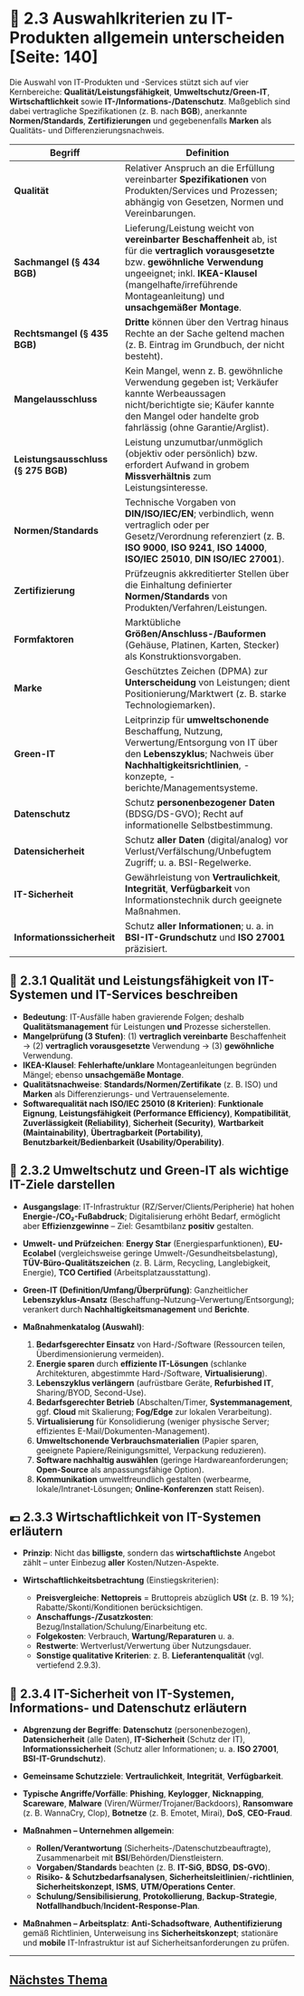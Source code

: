 # 🧩 2.3 Auswahlkriterien zu IT-Produkten allgemein unterscheiden [Seite: 140]

Die Auswahl von IT-Produkten und -Services stützt sich auf vier Kernbereiche: **Qualität/Leistungsfähigkeit**, **Umweltschutz/Green-IT**, **Wirtschaftlichkeit** sowie **IT-/Informations-/Datenschutz**. Maßgeblich sind dabei vertragliche Spezifikationen (z. B. nach **BGB**), anerkannte **Normen/Standards**, **Zertifizierungen** und gegebenenfalls **Marken** als Qualitäts- und Differenzierungsnachweis. 

| Begriff                             | Definition                                                                                                                                                                                                                                                 |
| ----------------------------------- | ---------------------------------------------------------------------------------------------------------------------------------------------------------------------------------------------------------------------------------------------------------- |
| **Qualität**                        | Relativer Anspruch an die Erfüllung vereinbarter **Spezifikationen** von Produkten/Services und Prozessen; abhängig von Gesetzen, Normen und Vereinbarungen.                                                                                               |
| **Sachmangel (§ 434 BGB)**          | Lieferung/Leistung weicht von **vereinbarter Beschaffenheit** ab, ist für die **vertraglich vorausgesetzte** bzw. **gewöhnliche Verwendung** ungeeignet; inkl. **IKEA-Klausel** (mangelhafte/irreführende Montageanleitung) und **unsachgemäßer Montage**. |
| **Rechtsmangel (§ 435 BGB)**        | **Dritte** können über den Vertrag hinaus Rechte an der Sache geltend machen (z. B. Eintrag im Grundbuch, der nicht besteht).                                                                                                                              |
| **Mangelausschluss**                | Kein Mangel, wenn z. B. gewöhnliche Verwendung gegeben ist; Verkäufer kannte Werbeaussagen nicht/berichtigte sie; Käufer kannte den Mangel oder handelte grob fahrlässig (ohne Garantie/Arglist).                                                          |
| **Leistungsausschluss (§ 275 BGB)** | Leistung unzumutbar/unmöglich (objektiv oder persönlich) bzw. erfordert Aufwand in grobem **Missverhältnis** zum Leistungsinteresse.                                                                                                                       |
| **Normen/Standards**                | Technische Vorgaben von **DIN/ISO/IEC/EN**; verbindlich, wenn vertraglich oder per Gesetz/Verordnung referenziert (z. B. **ISO 9000**, **ISO 9241**, **ISO 14000**, **ISO/IEC 25010**, **DIN ISO/IEC 27001**).                                             |
| **Zertifizierung**                  | Prüfzeugnis akkreditierter Stellen über die Einhaltung definierter **Normen/Standards** von Produkten/Verfahren/Leistungen.                                                                                                                                |
| **Formfaktoren**                    | Marktübliche **Größen/Anschluss-/Bauformen** (Gehäuse, Platinen, Karten, Stecker) als Konstruktionsvorgaben.                                                                                                                                               |
| **Marke**                           | Geschütztes Zeichen (DPMA) zur **Unterscheidung** von Leistungen; dient Positionierung/Marktwert (z. B. starke Technologiemarken).                                                                                                                         |
| **Green-IT**                        | Leitprinzip für **umweltschonende** Beschaffung, Nutzung, Verwertung/Entsorgung von IT über den **Lebenszyklus**; Nachweis über **Nachhaltigkeitsrichtlinien**, -konzepte, -berichte/Managementsysteme.                                                    |
| **Datenschutz**                     | Schutz **personenbezogener Daten** (BDSG/DS-GVO); Recht auf informationelle Selbstbestimmung.                                                                                                                                                              |
| **Datensicherheit**                 | Schutz **aller Daten** (digital/analog) vor Verlust/Verfälschung/Unbefugtem Zugriff; u. a. BSI-Regelwerke.                                                                                                                                                 |
| **IT-Sicherheit**                   | Gewährleistung von **Vertraulichkeit**, **Integrität**, **Verfügbarkeit** von Informationstechnik durch geeignete Maßnahmen.                                                                                                                               |
| **Informationssicherheit**          | Schutz **aller Informationen**; u. a. in **BSI-IT-Grundschutz** und **ISO 27001** präzisiert.                                                                                                                                                              |

## 🧪 2.3.1 Qualität und Leistungsfähigkeit von IT-Systemen und IT-Services beschreiben

* **Bedeutung**: IT-Ausfälle haben gravierende Folgen; deshalb **Qualitätsmanagement** für Leistungen **und** Prozesse sicherstellen.
* **Mangelprüfung (3 Stufen)**: (1) **vertraglich vereinbarte** Beschaffenheit → (2) **vertraglich vorausgesetzte** Verwendung → (3) **gewöhnliche** Verwendung.
* **IKEA-Klausel**: **Fehlerhafte/unklare** Montageanleitungen begründen Mängel; ebenso **unsachgemäße Montage**.
* **Qualitätsnachweise**: **Standards/Normen/Zertifikate** (z. B. ISO) und **Marken** als Differenzierungs- und Vertrauenselemente.
* **Softwarequalität nach ISO/IEC 25010 (8 Kriterien)**: **Funktionale Eignung**, **Leistungsfähigkeit (Performance Efficiency)**, **Kompatibilität**, **Zuverlässigkeit (Reliability)**, **Sicherheit (Security)**, **Wartbarkeit (Maintainability)**, **Übertragbarkeit (Portability)**, **Benutzbarkeit/Bedienbarkeit (Usability/Operability)**. 

## 🌱 2.3.2 Umweltschutz und Green-IT als wichtige IT-Ziele darstellen

* **Ausgangslage**: IT-Infrastruktur (RZ/Server/Clients/Peripherie) hat hohen **Energie-/CO₂-Fußabdruck**; Digitalisierung erhöht Bedarf, ermöglicht aber **Effizienzgewinne** – Ziel: Gesamtbilanz **positiv** gestalten.
* **Umwelt- und Prüfzeichen**: **Energy Star** (Energiesparfunktionen), **EU-Ecolabel** (vergleichsweise geringe Umwelt-/Gesundheitsbelastung), **TÜV-Büro-Qualitätszeichen** (z. B. Lärm, Recycling, Langlebigkeit, Energie), **TCO Certified** (Arbeitsplatzausstattung).
* **Green-IT (Definition/Umfang/Überprüfung)**: Ganzheitlicher **Lebenszyklus-Ansatz** (Beschaffung–Nutzung–Verwertung/Entsorgung); verankert durch **Nachhaltigkeitsmanagement** und **Berichte**.
* **Maßnahmenkatalog (Auswahl)**:

  1. **Bedarfsgerechter Einsatz** von Hard-/Software (Ressourcen teilen, Überdimensionierung vermeiden).
  2. **Energie sparen** durch **effiziente IT-Lösungen** (schlanke Architekturen, abgestimmte Hard-/Software, **Virtualisierung**).
  3. **Lebenszyklus verlängern** (aufrüstbare Geräte, **Refurbished IT**, Sharing/BYOD, Second-Use).
  4. **Bedarfsgerechter Betrieb** (Abschalten/Timer, **Systemmanagement**, ggf. **Cloud** mit Skalierung; **Fog/Edge** zur lokalen Verarbeitung).
  5. **Virtualisierung** für Konsolidierung (weniger physische Server; effizientes E-Mail/Dokumenten-Management).
  6. **Umweltschonende Verbrauchsmaterialien** (Papier sparen, geeignete Papiere/Reinigungsmittel, Verpackung reduzieren).
  7. **Software nachhaltig auswählen** (geringe Hardwareanforderungen; **Open-Source** als anpassungsfähige Option).
  8. **Kommunikation** umweltfreundlich gestalten (werbearme, lokale/Intranet-Lösungen; **Online-Konferenzen** statt Reisen). 

## 💶 2.3.3 Wirtschaftlichkeit von IT-Systemen erläutern

* **Prinzip**: Nicht das **billigste**, sondern das **wirtschaftlichste** Angebot zählt – unter Einbezug **aller** Kosten/Nutzen-Aspekte.
* **Wirtschaftlichkeitsbetrachtung** (Einstiegskriterien):

  * **Preisvergleiche**: **Nettopreis** = Bruttopreis abzüglich **USt** (z. B. 19 %); Rabatte/Skonti/Konditionen berücksichtigen.
  * **Anschaffungs-/Zusatzkosten**: Bezug/Installation/Schulung/Einarbeitung etc.
  * **Folgekosten**: Verbrauch, **Wartung/Reparaturen** u. a.
  * **Restwerte**: Wertverlust/Verwertung über Nutzungsdauer.
  * **Sonstige qualitative Kriterien**: z. B. **Lieferantenqualität** (vgl. vertiefend 2.9.3). 

## 🔐 2.3.4 IT-Sicherheit von IT-Systemen, Informations- und Datenschutz erläutern

* **Abgrenzung der Begriffe**: **Datenschutz** (personenbezogen), **Datensicherheit** (alle Daten), **IT-Sicherheit** (Schutz der IT), **Informationssicherheit** (Schutz aller Informationen; u. a. **ISO 27001**, **BSI-IT-Grundschutz**).
* **Gemeinsame Schutzziele**: **Vertraulichkeit**, **Integrität**, **Verfügbarkeit**.
* **Typische Angriffe/Vorfälle**: **Phishing**, **Keylogger**, **Nicknapping**, **Scareware**, **Malware** (Viren/Würmer/Trojaner/Backdoors), **Ransomware** (z. B. WannaCry, Clop), **Botnetze** (z. B. Emotet, Mirai), **DoS**, **CEO-Fraud**.
* **Maßnahmen – Unternehmen allgemein**:

  * **Rollen/Verantwortung** (Sicherheits-/Datenschutzbeauftragte), Zusammenarbeit mit **BSI**/Behörden/Dienstleistern.
  * **Vorgaben/Standards** beachten (z. B. **IT-SiG**, **BDSG**, **DS-GVO**).
  * **Risiko- & Schutzbedarfsanalysen**, **Sicherheitsleitlinien**/**-richtlinien**, **Sicherheitskonzept**, **ISMS**, **UTM/Operations Center**.
  * **Schulung/Sensibilisierung**, **Protokollierung**, **Backup-Strategie**, **Notfallhandbuch**/**Incident-Response-Plan**.
* **Maßnahmen – Arbeitsplatz**: **Anti-Schadsoftware**, **Authentifizierung** gemäß Richtlinien, Unterweisung ins **Sicherheitskonzept**; stationäre und **mobile** IT-Infrastruktur ist auf Sicherheitsanforderungen zu prüfen. 


---

## [Nächstes Thema](./2.3.1_Qualitaet_und_Leistungsfaehigkeit_von_IT-Systemen_und_IT-Services_beschreiben.md)
